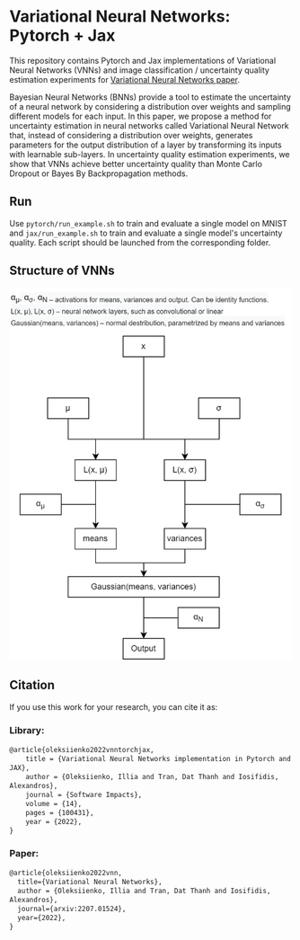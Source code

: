# Variational Neural Networks: Pytorch + Jax

This repository contains Pytorch and Jax implementations of Variational Neural Networks (VNNs) and image classification / uncertainty quality estimation experiments for [Variational Neural Networks paper](https://arxiv.org/abs/2207.01524).

Bayesian Neural Networks (BNNs) provide a tool to estimate the uncertainty of a neural network by considering a distribution over weights and sampling different models for each input. In this paper, we propose a method for uncertainty estimation in neural networks called Variational Neural Network that, instead of considering a distribution over weights, generates parameters for the output distribution of a layer by transforming its inputs with learnable sub-layers. In uncertainty quality estimation experiments, we show that VNNs achieve better uncertainty quality than Monte Carlo Dropout or Bayes By Backpropagation methods.

## Run
Use `pytorch/run_example.sh` to train and evaluate a single model on MNIST and `jax/run_example.sh` to train and evaluate a single model's uncertainty quality. Each script should be launched from the corresponding folder.

## Structure of VNNs

![VNNs](./VNN_diagram.png)

## Citation

If you use this work for your research, you can cite it as:
### Library:
```
@article{oleksiienko2022vnntorchjax,
    title = {Variational Neural Networks implementation in Pytorch and JAX},
    author = {Oleksiienko, Illia and Tran, Dat Thanh and Iosifidis, Alexandros},
    journal = {Software Impacts},
    volume = {14},
    pages = {100431},
    year = {2022},
}
```
### Paper:
```
@article{oleksiienko2022vnn,
  title={Variational Neural Networks}, 
  author = {Oleksiienko, Illia and Tran, Dat Thanh and Iosifidis, Alexandros},
  journal={arxiv:2207.01524}, 
  year={2022},
}
```

